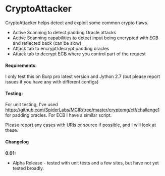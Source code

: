 CryptoAttacker
==================

CryptoAttacker helps detect and exploit some common crypto flaws.

 - Active Scanning to detect padding Oracle attacks
 - Active Scanning capabilities to detect input being encrypted with ECB and reflected back (can be slow)
 - Attack tab to encrypt/decrypt padding oracles
 - Attack tab to decrypt ECB where you control part of the request

#### Requirements:

I only test this on Burp pro latest version and Jython 2.7 (but please report issues if you have any with different configs)

#### Testing:

For unit testing, I've used https://github.com/SpiderLabs/MCIR/tree/master/cryptomg/ctf/challenge1 for padding oracles. 
For ECB I have a similar script.

Please report any cases with URIs or source if possible, and I will look at these.


#### Changelog

**0.01:**
 - Alpha Release - tested with unit tests and a few sites, but have not yet tested broadly.